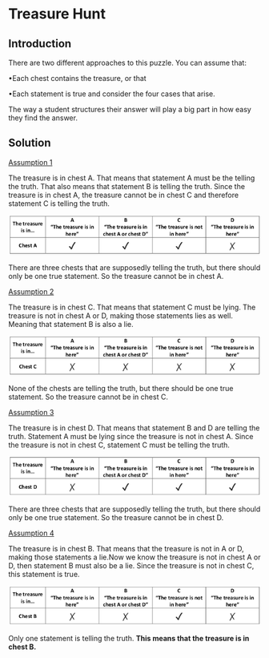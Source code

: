 # Treasure Hunt

## Introduction  

There are two different approaches to this puzzle. You can assume that:  

•Each chest contains the treasure, or that  

•Each statement is true and consider the four cases that arise.

The way a student structures their answer will play a big part in how easy they find the answer.



## Solution  

<ins>Assumption 1<ins>  

The treasure is in chest A. That means that statement A must be the telling the truth. That also means that statement B is telling the truth. Since the treasure is in chest A, the treasure cannot be in chest C and therefore statement C is telling the truth.  


![](../../images/treasure-hunt-3.png)  

There are three chests that are supposedly telling the truth, but there should only be one true statement. So the treasure cannot be in chest A.  

<ins>Assumption 2<ins>  

The treasure is in chest C. That means that statement C must be lying. The treasure is not in chest A or D, making those statements lies as well. Meaning that statement B is also a lie.  


![](../../images/treasure-hunt-4.png)  


None of the chests are telling the truth, but there should be one true statement. So the treasure cannot
be in chest C.  

<ins>Assumption 3<ins>  

The treasure is in chest D. That means that statement B and D are telling the truth. Statement A must be lying since the treasure is not in chest A. Since the treasure is not in chest C, statement C must be telling the truth.  


![](../../images/treasure-hunt-5.png)  


There are three chests that are supposedly telling the truth, but there should only be one true statement.
So the treasure cannot be in chest D.  

<ins>Assumption 4<ins>  

The treasure is in chest B. That means that the treasure is not in A or D, making those statements a lie.Now we know the treasure is not in chest A or D, then statement B must also be a lie. Since the treasure is not in chest C, this statement is true.  


![](../../images/treasure-hunt-6.png)  


Only one statement is telling the truth. **This means that the treasure is in chest B.**



